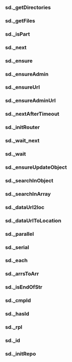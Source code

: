 ### sd._getDirectories
### sd._getFiles
### sd._isPart
### sd._next
### sd._ensure
### sd._ensureAdmin
### sd._ensureUrl
### sd._ensureAdminUrl
### sd._nextAfterTimeout
### sd._initRouter
### sd._wait_next
### sd._wait
### sd._ensureUpdateObject
### sd._searchInObject
### sd._searchInArray
### sd._dataUrl2loc
### sd._dataUrlToLocation
### sd._parallel
### sd._serial
### sd._each
### sd._arrsToArr
### sd._isEndOfStr
### sd._cmpId
### sd._hasId
### sd._rpl
### sd._id
### sd._initRepo